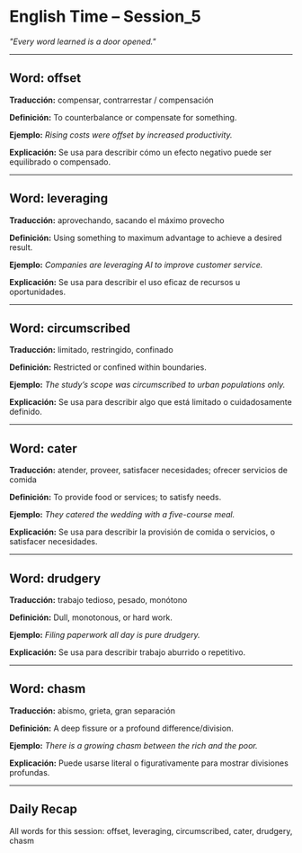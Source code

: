 # English Time – Session_5
*"Every word learned is a door opened."*

---

## Word: offset
**Traducción:** compensar, contrarrestar / compensación

**Definición:** To counterbalance or compensate for something.

**Ejemplo:** _Rising costs were offset by increased productivity._

**Explicación:** Se usa para describir cómo un efecto negativo puede ser equilibrado o compensado.

---

## Word: leveraging
**Traducción:** aprovechando, sacando el máximo provecho

**Definición:** Using something to maximum advantage to achieve a desired result.

**Ejemplo:** _Companies are leveraging AI to improve customer service._

**Explicación:** Se usa para describir el uso eficaz de recursos u oportunidades.

---

## Word: circumscribed
**Traducción:** limitado, restringido, confinado

**Definición:** Restricted or confined within boundaries.

**Ejemplo:** _The study’s scope was circumscribed to urban populations only._

**Explicación:** Se usa para describir algo que está limitado o cuidadosamente definido.

---

## Word: cater
**Traducción:** atender, proveer, satisfacer necesidades; ofrecer servicios de comida

**Definición:** To provide food or services; to satisfy needs.

**Ejemplo:** _They catered the wedding with a five-course meal._

**Explicación:** Se usa para describir la provisión de comida o servicios, o satisfacer necesidades.

---

## Word: drudgery
**Traducción:** trabajo tedioso, pesado, monótono

**Definición:** Dull, monotonous, or hard work.

**Ejemplo:** _Filing paperwork all day is pure drudgery._

**Explicación:** Se usa para describir trabajo aburrido o repetitivo.

---

## Word: chasm
**Traducción:** abismo, grieta, gran separación

**Definición:** A deep fissure or a profound difference/division.

**Ejemplo:** _There is a growing chasm between the rich and the poor._

**Explicación:** Puede usarse literal o figurativamente para mostrar divisiones profundas.

---

## Daily Recap
All words for this session: offset, leveraging, circumscribed, cater, drudgery, chasm
